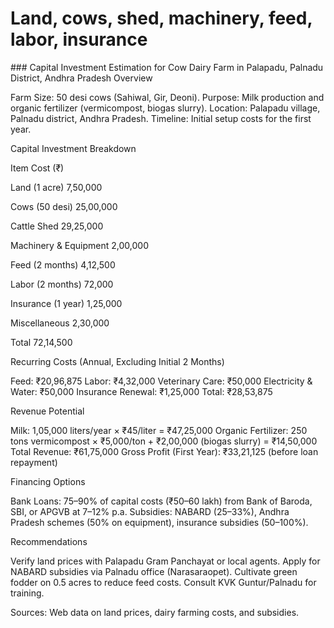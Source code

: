 <h1>Land, cows, shed, machinery, feed, labor, insurance</h1>
### Capital Investment Estimation for Cow Dairy Farm in Palapadu, Palnadu District, Andhra Pradesh
Overview

Farm Size: 50 desi cows (Sahiwal, Gir, Deoni).
Purpose: Milk production and organic fertilizer (vermicompost, biogas slurry).
Location: Palapadu village, Palnadu district, Andhra Pradesh.
Timeline: Initial setup costs for the first year.

Capital Investment Breakdown



Item
Cost (₹)



Land (1 acre)
7,50,000


Cows (50 desi)
25,00,000


Cattle Shed
29,25,000


Machinery & Equipment
2,00,000


Feed (2 months)
4,12,500


Labor (2 months)
72,000


Insurance (1 year)
1,25,000


Miscellaneous
2,30,000


Total
72,14,500


Recurring Costs (Annual, Excluding Initial 2 Months)

Feed: ₹20,96,875
Labor: ₹4,32,000
Veterinary Care: ₹50,000
Electricity & Water: ₹50,000
Insurance Renewal: ₹1,25,000
Total: ₹28,53,875

Revenue Potential

Milk: 1,05,000 liters/year × ₹45/liter = ₹47,25,000
Organic Fertilizer: 250 tons vermicompost × ₹5,000/ton + ₹2,00,000 (biogas slurry) = ₹14,50,000
Total Revenue: ₹61,75,000
Gross Profit (First Year): ₹33,21,125 (before loan repayment)

Financing Options

Bank Loans: 75–90% of capital costs (₹50–60 lakh) from Bank of Baroda, SBI, or APGVB at 7–12% p.a.
Subsidies: NABARD (25–33%), Andhra Pradesh schemes (50% on equipment), insurance subsidies (50–100%).

Recommendations

Verify land prices with Palapadu Gram Panchayat or local agents.
Apply for NABARD subsidies via Palnadu office (Narasaraopet).
Cultivate green fodder on 0.5 acres to reduce feed costs.
Consult KVK Guntur/Palnadu for training.

Sources: Web data on land prices, dairy farming costs, and subsidies.
